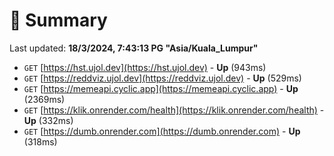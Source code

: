 # 📖 Summary
Last updated: **18/3/2024, 7:43:13 PG "Asia/Kuala_Lumpur"**

- `GET` [https://hst.ujol.dev](https://hst.ujol.dev) - **Up** (943ms)
- `GET` [https://reddviz.ujol.dev](https://reddviz.ujol.dev) - **Up** (529ms)
- `GET` [https://memeapi.cyclic.app](https://memeapi.cyclic.app) - **Up** (2369ms)
- `GET` [https://klik.onrender.com/health](https://klik.onrender.com/health) - **Up** (332ms)
- `GET` [https://dumb.onrender.com](https://dumb.onrender.com) - **Up** (318ms)
